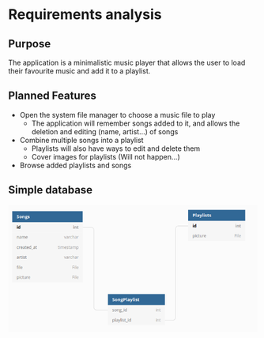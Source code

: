# Requirements analysis

## Purpose

The application is a minimalistic music player that allows the user to load their favourite music and add it to a playlist.

## Planned Features

* Open the system file manager to choose a music file to play
    * The application will remember songs added to it, and allows the deletion and editing (name, artist...) of songs
* Combine multiple songs into a playlist
    * Playlists will also have ways to edit and delete them
    * Cover images for playlists (Will not happen...)
* Browse added playlists and songs

## Simple database

![Database diagram](./database_diagram.png)
